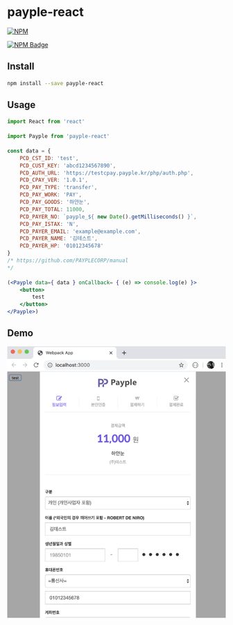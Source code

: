 # payple-react

> 

[![NPM](https://img.shields.io/npm/v/payple-react.svg)](https://www.npmjs.com/package/payple-react)

[![NPM Badge](https://nodei.co/npm/payple-react.png?downloads=true)](https://www.npmjs.com/package/payple-react)

## Install

```bash
npm install --save payple-react
```

## Usage

```jsx
import React from 'react'

import Payple from 'payple-react'

const data = {
    PCD_CST_ID: 'test',
    PCD_CUST_KEY: 'abcd1234567890',
    PCD_AUTH_URL: 'https://testcpay.payple.kr/php/auth.php',
    PCD_CPAY_VER: '1.0.1',
    PCD_PAY_TYPE: 'transfer',
    PCD_PAY_WORK: 'PAY',
    PCD_PAY_GOODS: '하얀눈',
    PCD_PAY_TOTAL: 11000,
    PCD_PAYER_NO: `payple_${ new Date().getMilliseconds() }`,
    PCD_PAY_ISTAX: 'N',
    PCD_PAYER_EMAIL: 'example@example.com',
    PCD_PAYER_NAME: '김테스트',
    PCD_PAYER_HP: '01012345678'
}
/* https://github.com/PAYPLECORP/manual
*/

(<Payple data={ data } onCallback= { (e) => console.log(e) }>
    <button>
        test
    </button>
</Payple>)
```

## Demo
<img src='_.png' width='550' />